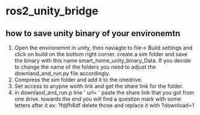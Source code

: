 # ros2_unity_bridge


## how to save unity binary of your environemtn
1) Open the environemnt in unity, then naviagte to file-> Build settings and click on build on the bottom right corner. create a sim folder and save the binary with this name smart_home_unity_binary_Data. If you decide to change the name of the folders you need to adjust the downlaod_and_run.py file accordingly.
2) Compress the sim folder and add it to the onedrive.
3) Set access to anypne woith link and get the share link for the folder.
4) in downlaod_and_run.p line ' url= ' paste the share link that you got from one drive. towards the end you will find a question mark with some letters after it ex: ?fdjfh8df delete those and replace it with ?download=1
